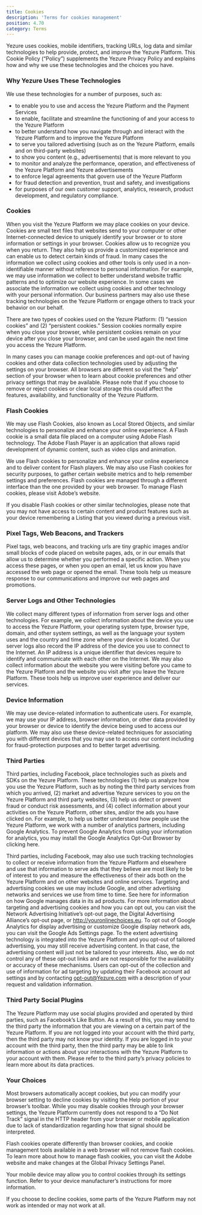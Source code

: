 ```yaml
---
title: Cookies
description: 'Terms for cookies management'
position: 4.70
category: Terms
---
```


Yezure uses cookies, mobile identifiers, tracking URLs, log data and similar technologies to help provide, protect, and improve the Yezure Platform. This Cookie Policy (“Policy”) supplements the Yezure Privacy Policy and explains how and why we use these technologies and the choices you have.

### Why Yezure Uses These Technologies

We use these technologies for a number of purposes, such as:

- to enable you to use and access the Yezure Platform and the Payment Services
- to enable, facilitate and streamline the functioning of and your access to the Yezure Platform
- to better understand how you navigate through and interact with the Yezure Platform and to improve the Yezure Platform
- to serve you tailored advertising (such as on the Yezure Platform, emails and on third-party websites)
- to show you content (e.g., advertisements) that is more relevant to you
- to monitor and analyze the performance, operation, and effectiveness of the Yezure Platform and Yezure advertisements
- to enforce legal agreements that govern use of the Yezure Platform
- for fraud detection and prevention, trust and safety, and investigations
- for purposes of our own customer support, analytics, research, product development, and regulatory compliance.

### Cookies

When you visit the Yezure Platform we may place cookies on your device. Cookies are small text files that websites send to your computer or other Internet-connected device to uniquely identify your browser or to store information or settings in your browser. Cookies allow us to recognize you when you return. They also help us provide a customized experience and can enable us to detect certain kinds of fraud. In many cases the information we collect using cookies and other tools is only used in a non-identifiable manner without reference to personal information. For example, we may use information we collect to better understand website traffic patterns and to optimize our website experience. In some cases we associate the information we collect using cookies and other technology with your personal information. Our business partners may also use these tracking technologies on the Yezure Platform or engage others to track your behavior on our behalf.

There are two types of cookies used on the Yezure Platform: (1) “session cookies” and (2) “persistent cookies.” Session cookies normally expire when you close your browser, while persistent cookies remain on your device after you close your browser, and can be used again the next time you access the Yezure Platform.

In many cases you can manage cookie preferences and opt-out of having cookies and other data collection technologies used by adjusting the settings on your browser. All browsers are different so visit the “help” section of your browser when to learn about cookie preferences and other privacy settings that may be available. Please note that if you choose to remove or reject cookies or clear local storage this could affect the features, availability, and functionality of the Yezure Platform.

### Flash Cookies

We may use Flash Cookies, also known as Local Stored Objects, and similar technologies to personalize and enhance your online experience. A Flash cookie is a small data file placed on a computer using Adobe Flash technology. The Adobe Flash Player is an application that allows rapid development of dynamic content, such as video clips and animation.

We use Flash cookies to personalize and enhance your online experience and to deliver content for Flash players. We may also use Flash cookies for security purposes, to gather certain website metrics and to help remember settings and preferences. Flash cookies are managed through a different interface than the one provided by your web browser. To manage Flash cookies, please visit Adobe’s website.

If you disable Flash cookies or other similar technologies, please note that you may not have access to certain content and product features such as your device remembering a Listing that you viewed during a previous visit.

### Pixel Tags, Web Beacons, and Trackers

Pixel tags, web beacons, and tracking urls are tiny graphic images and/or small blocks of code placed on website pages, ads, or in our emails that allow us to determine whether you performed a specific action. When you access these pages, or when you open an email, let us know you have accessed the web page or opened the email. These tools help us measure response to our communications and improve our web pages and promotions.

### Server Logs and Other Technologies

We collect many different types of information from server logs and other technologies. For example, we collect information about the device you use to access the Yezure Platform, your operating system type, browser type, domain, and other system settings, as well as the language your system uses and the country and time zone where your device is located. Our server logs also record the IP address of the device you use to connect to the Internet. An IP address is a unique identifier that devices require to identify and communicate with each other on the Internet. We may also collect information about the website you were visiting before you came to the Yezure Platform and the website you visit after you leave the Yezure Platform. These tools help us improve user experience and deliver our services.

### Device Information

We may use device-related information to authenticate users. For example, we may use your IP address, browser information, or other data provided by your browser or device to identify the device being used to access our platform. We may also use these device-related techniques for associating you with different devices that you may use to access our content including for fraud-protection purposes and to better target advertising.

### Third Parties

Third parties, including Facebook, place technologies such as pixels and SDKs on the Yezure Platform. These technologies (1) help us analyze how you use the Yezure Platform, such as by noting the third party services from which you arrived, (2) market and advertise Yezure services to you on the Yezure Platform and third party websites, (3) help us detect or prevent fraud or conduct risk assessments, and (4) collect information about your activities on the Yezure Platform, other sites, and/or the ads you have clicked on. For example, to help us better understand how people use the Yezure Platform, we work with a number of analytics partners, including Google Analytics. To prevent Google Analytics from using your information for analytics, you may install the Google Analytics Opt-Out Browser by clicking here.

Third parties, including Facebook, may also use such tracking technologies to collect or receive information from the Yezure Platform and elsewhere and use that information to serve ads that they believe are most likely to be of interest to you and measure the effectiveness of their ads both on the Yezure Platform and on other websites and online services. Targeting and advertising cookies we use may include Google, and other advertising networks and services we use from time to time. See here for information on how Google manages data in its ad products. For more information about targeting and advertising cookies and how you can opt out, you can visit the Network Advertising Initiative’s opt-out page, the Digital Advertising Alliance’s opt-out page, or http://youronlinechoices.eu. To opt out of Google Analytics for display advertising or customize Google display network ads, you can visit the Google Ads Settings page. To the extent advertising technology is integrated into the Yezure Platform and you opt-out of tailored advertising, you may still receive advertising content. In that case, the advertising content will just not be tailored to your interests. Also, we do not control any of these opt-out links and are not responsible for the availability or accuracy of these mechanisms. Users can opt-out of the collection and use of information for ad targeting by updating their Facebook account ad settings and by contacting opt-out@Yezure.com with a description of your request and validation information.

### Third Party Social Plugins

The Yezure Platform may use social plugins provided and operated by third parties, such as Facebook’s Like Button. As a result of this, you may send to the third party the information that you are viewing on a certain part of the Yezure Platform. If you are not logged into your account with the third party, then the third party may not know your identity. If you are logged in to your account with the third party, then the third party may be able to link information or actions about your interactions with the Yezure Platform to your account with them. Please refer to the third party’s privacy policies to learn more about its data practices.

### Your Choices

Most browsers automatically accept cookies, but you can modify your browser setting to decline cookies by visiting the Help portion of your browser’s toolbar. While you may disable cookies through your browser settings, the Yezure Platform currently does not respond to a “Do Not Track” signal in the HTTP header from your browser or mobile application due to lack of standardization regarding how that signal should be interpreted.

Flash cookies operate differently than browser cookies, and cookie management tools available in a web browser will not remove flash cookies. To learn more about how to manage flash cookies, you can visit the Adobe website and make changes at the Global Privacy Settings Panel.

Your mobile device may allow you to control cookies through its settings function. Refer to your device manufacturer’s instructions for more information.

If you choose to decline cookies, some parts of the Yezure Platform may not work as intended or may not work at all.